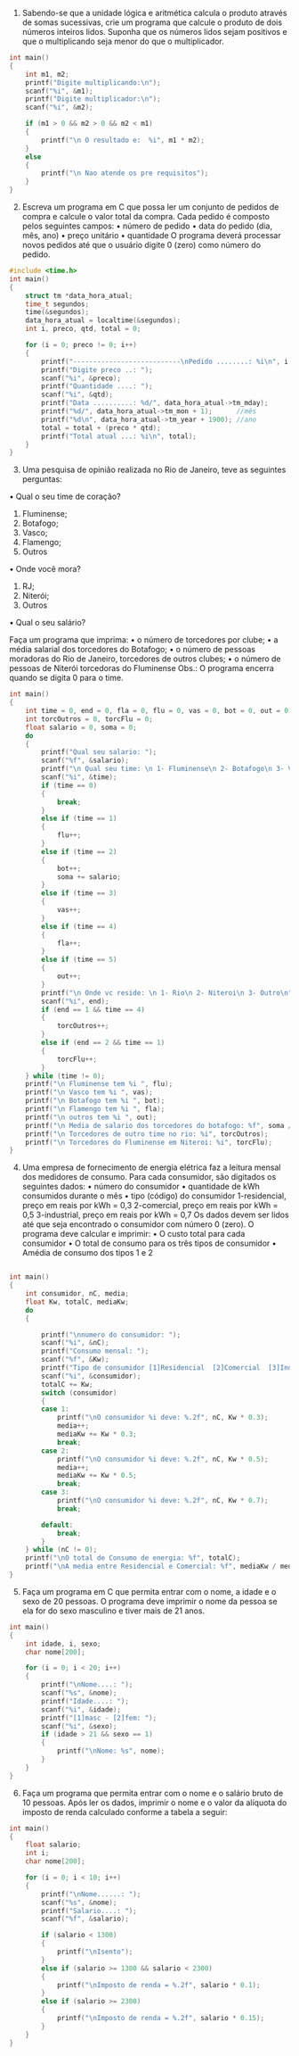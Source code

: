 1. Sabendo-se que a unidade lógica e aritmética calcula o produto através de somas sucessivas, crie
um programa que calcule o produto de dois números inteiros lidos. Suponha que os números lidos
sejam positivos e que o multiplicando seja menor do que o multiplicador.

```c
int main()
{
    int m1, m2;
    printf("Digite multiplicando:\n");
    scanf("%i", &m1);
    printf("Digite multiplicador:\n");
    scanf("%i", &m2);

    if (m1 > 0 && m2 > 0 && m2 < m1)
    {
        printf("\n O resultado e:  %i", m1 * m2);
    }
    else
    {
        printf("\n Nao atende os pre requisitos");
    }
}
```

2. Escreva um programa em C que possa ler um conjunto de pedidos de compra e calcule o valor total
da compra. Cada pedido é composto pelos seguintes campos:
• número de pedido
• data do pedido (dia, mês, ano)
• preço unitário
• quantidade
O programa deverá processar novos pedidos até que o usuário digite 0 (zero) como número do
pedido.

```c
#include <time.h>
int main()
{
    struct tm *data_hora_atual;
    time_t segundos;
    time(&segundos);
    data_hora_atual = localtime(&segundos);
    int i, preco, qtd, total = 0;

    for (i = 0; preco != 0; i++)
    {
        printf("---------------------------\nPedido ........: %i\n", i + 1);
        printf("Digite preco ..: ");
        scanf("%i", &preco);
        printf("Quantidade ....: ");
        scanf("%i", &qtd);
        printf("Data ..........: %d/", data_hora_atual->tm_mday);
        printf("%d/", data_hora_atual->tm_mon + 1);      //mês
        printf("%d\n", data_hora_atual->tm_year + 1900); //ano
        total = total + (preco * qtd);
        printf("Total atual ...: %i\n", total);
    }
}
```

3. Uma pesquisa de opinião realizada no Rio de Janeiro, teve as seguintes perguntas:

• Qual o seu time de coração?
1. Fluminense;
2. Botafogo;
3. Vasco;
4. Flamengo;
5. Outros

• Onde você mora?
1. RJ;
2. Niterói;
3. Outros

• Qual o seu salário?

Faça um programa que imprima:
• o número de torcedores por clube;
• a média salarial dos torcedores do Botafogo;
• o número de pessoas moradoras do Rio de Janeiro, torcedores de outros clubes;
• o número de pessoas de Niterói torcedoras do Fluminense
Obs.: O programa encerra quando se digita 0 para o time.
```c
int main()
{
    int time = 0, end = 0, fla = 0, flu = 0, vas = 0, bot = 0, out = 0;
    int torcOutros = 0, torcFlu = 0;
    float salario = 0, soma = 0;
    do
    {
        printf("Qual seu salario: ");
        scanf("%f", &salario);
        printf("\n Qual seu time: \n 1- Fluminense\n 2- Botafogo\n 3- Vasco\n 4- Flamengo \n 5- Outros\n 0 - SAIR\n");
        scanf("%i", &time);
        if (time == 0)
        {
            break;
        }
        else if (time == 1)
        {
            flu++;
        }
        else if (time == 2)
        {
            bot++;
            soma += salario;
        }
        else if (time == 3)
        {
            vas++;
        }
        else if (time == 4)
        {
            fla++;
        }
        else if (time == 5)
        {
            out++;
        }
        printf("\n Onde vc reside: \n 1- Rio\n 2- Niteroi\n 3- Outro\n");
        scanf("%i", end);
        if (end == 1 && time == 4)
        {
            torcOutros++;
        }
        else if (end == 2 && time == 1)
        {
            torcFlu++;
        }
    } while (time != 0);
    printf("\n Fluminense tem %i ", flu);
    printf("\n Vasco tem %i ", vas);
    printf("\n Botafogo tem %i ", bot);
    printf("\n Flamengo tem %i ", fla);
    printf("\n outros tem %i ", out);
    printf("\n Media de salario dos torcedores do botafogo: %f", soma / bot);
    printf("\n Torcedores de outro time no rio: %i", torcOutros);
    printf("\n Torcedores do Fluminense em Niteroi: %i", torcFlu);
}
```

4. Uma empresa de fornecimento de energia elétrica faz a leitura mensal dos medidores de consumo.
Para cada consumidor, são digitados os seguintes dados:
• número do consumidor
• quantidade de kWh consumidos durante o mês
• tipo (código) do consumidor
1-residencial, preço em reais por kWh = 0,3
2-comercial, preço em reais por kWh = 0,5
3-industrial, preço em reais por kWh = 0,7
Os dados devem ser lidos até que seja encontrado o consumidor com número 0 (zero). O
programa deve calcular e imprimir:
• O custo total para cada consumidor
• O total de consumo para os três tipos de consumidor
 • Amédia de consumo dos tipos 1 e 2

```c

int main()
{
    int consumidor, nC, media;
    float Kw, totalC, mediaKw;
    do
    {

        printf("\nnumero do consumidor: ");
        scanf("%i", &nC);
        printf("Consumo mensal: ");
        scanf("%f", &Kw);
        printf("Tipo de consumidor [1]Residencial  [2]Comercial  [3]Industrial: ");
        scanf("%i", &consumidor);
        totalC += Kw;
        switch (consumidor)
        {
        case 1:
            printf("\nO consumidor %i deve: %.2f", nC, Kw * 0.3);
            media++;
            mediaKw += Kw * 0.3;
            break;
        case 2:
            printf("\nO consumidor %i deve: %.2f", nC, Kw * 0.5);
            media++;
            mediaKw += Kw * 0.5;
            break;
        case 3:
            printf("\nO consumidor %i deve: %.2f", nC, Kw * 0.7);
            break;

        default:
            break;
        }
    } while (nC != 0);
    printf("\nO total de Consumo de energia: %f", totalC);
    printf("\nA media entre Residencial e Comercial: %f", mediaKw / media);
}
```

5. Faça um programa em C que permita entrar com o nome, a idade e o sexo de 20 pessoas. O
programa deve imprimir o nome da pessoa se ela for do sexo masculino e tiver mais de 21 anos.

```c
int main()
{
    int idade, i, sexo;
    char nome[200];

    for (i = 0; i < 20; i++)
    {
        printf("\nNome....: ");
        scanf("%s", &nome);
        printf("Idade....: ");
        scanf("%i", &idade);
        printf("[1]masc - [2]fem: ");
        scanf("%i", &sexo);
        if (idade > 21 && sexo == 1)
        {
            printf("\nNome: %s", nome);
        }
    }
}
```

6. Faça um programa que permita entrar com o nome e o salário bruto de 10 pessoas. Após ler os
dados, imprimir o nome e o valor da alíquota do imposto de renda calculado conforme a tabela a
seguir:

```c
int main()
{
    float salario;
    int i;
    char nome[200];

    for (i = 0; i < 10; i++)
    {
        printf("\nNome......: ");
        scanf("%s", &nome);
        printf("Salario....: ");
        scanf("%f", &salario);

        if (salario < 1300)
        {
            printf("\nIsento");
        }
        else if (salario >= 1300 && salario < 2300)
        {
            printf("\nImposto de renda = %.2f", salario * 0.1);
        }
        else if (salario >= 2300)
        {
            printf("\nImposto de renda = %.2f", salario * 0.15);
        }
    }
}
```
